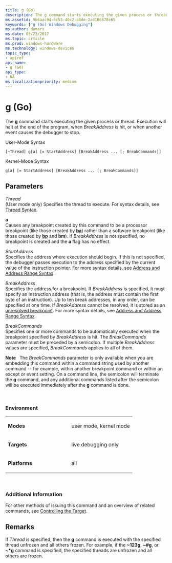 ```yaml
---
title: g (Go)
description: The g command starts executing the given process or thread. Execution will halt at the end of the program, when BreakAddress is hit, or when another event causes the debugger to stop.
ms.assetid: 9b6aac94-6c53-40c2-a8de-2ad106678c65
keywords: ["g (Go) Windows Debugging"]
ms.author: domars
ms.date: 05/23/2017
ms.topic: article
ms.prod: windows-hardware
ms.technology: windows-devices
topic_type:
- apiref
api_name:
- g (Go)
api_type:
- NA
ms.localizationpriority: medium
---
```


# g (Go)


The **g** command starts executing the given process or thread. Execution will halt at the end of the program, when *BreakAddress* is hit, or when another event causes the debugger to stop.

User-Mode Syntax

```
[~Thread] g[a] [= StartAddress] [BreakAddress ... [; BreakCommands]]
```

Kernel-Mode Syntax

```
g[a] [= StartAddress] [BreakAddress ... [; BreakCommands]] 
```

## <span id="ddk_cmd_go_dbg"></span><span id="DDK_CMD_GO_DBG"></span>Parameters


<span id="_______Thread______"></span><span id="_______thread______"></span><span id="_______THREAD______"></span> *Thread*   
(User mode only) Specifies the thread to execute. For syntax details, see [Thread Syntax](thread-syntax.md).

<span id="_______a______"></span><span id="_______A______"></span> **a**   
Causes any breakpoint created by this command to be a processor breakpoint (like those created by [**ba**](ba--break-on-access-.md)) rather than a software breakpoint (like those created by [**bp**](bp--bu--bm--set-breakpoint-.md) and **bm**). If *BreakAddress* is not specified, no breakpoint is created and the **a** flag has no effect.

<span id="_______StartAddress______"></span><span id="_______startaddress______"></span><span id="_______STARTADDRESS______"></span> *StartAddress*   
Specifies the address where execution should begin. If this is not specified, the debugger passes execution to the address specified by the current value of the instruction pointer. For more syntax details, see [Address and Address Range Syntax](address-and-address-range-syntax.md).

<span id="_______BreakAddress______"></span><span id="_______breakaddress______"></span><span id="_______BREAKADDRESS______"></span> *BreakAddress*   
Specifies the address for a breakpoint. If *BreakAddress* is specified, it must specify an instruction address (that is, the address must contain the first byte of an instruction). Up to ten break addresses, in any order, can be specified at one time. If *BreakAddress* cannot be resolved, it is stored as an [unresolved breakpoint](unresolved-breakpoints---bu-breakpoints-.md). For more syntax details, see [Address and Address Range Syntax](address-and-address-range-syntax.md).

<span id="_______BreakCommands______"></span><span id="_______breakcommands______"></span><span id="_______BREAKCOMMANDS______"></span> *BreakCommands*   
Specifies one or more commands to be automatically executed when the breakpoint specified by *BreakAddress* is hit. The *BreakCommands* parameter must be preceded by a semicolon. If multiple *BreakAddress* values are specified, *BreakCommands* applies to all of them.

**Note**   The *BreakCommands* parameter is only available when you are embedding this command within a command string used by another command -- for example, within another breakpoint command or within an except or event setting. On a command line, the semicolon will terminate the **g** command, and any additional commands listed after the semicolon will be executed immediately after the **g** command is done.

 

### <span id="Environment"></span><span id="environment"></span><span id="ENVIRONMENT"></span>Environment

<table>
<colgroup>
<col width="50%" />
<col width="50%" />
</colgroup>
<tbody>
<tr class="odd">
<td align="left"><p><strong>Modes</strong></p></td>
<td align="left"><p>user mode, kernel mode</p></td>
</tr>
<tr class="even">
<td align="left"><p><strong>Targets</strong></p></td>
<td align="left"><p>live debugging only</p></td>
</tr>
<tr class="odd">
<td align="left"><p><strong>Platforms</strong></p></td>
<td align="left"><p>all</p></td>
</tr>
</tbody>
</table>

 

### <span id="Additional_Information"></span><span id="additional_information"></span><span id="ADDITIONAL_INFORMATION"></span>Additional Information

For other methods of issuing this command and an overview of related commands, see [Controlling the Target](controlling-the-target.md).

Remarks
-------

If *Thread* is specified, then the **g** command is executed with the specified thread unfrozen and all others frozen. For example, if the **~123g**, **~\#g**, or **~\*g** command is specified, the specified threads are unfrozen and all others are frozen.

 

 





